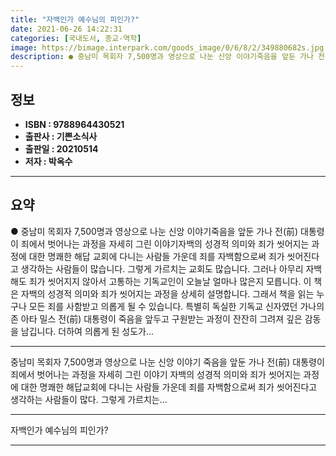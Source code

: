 ```yaml
---
title: "자백인가 예수님의 피인가?"
date: 2021-06-26 14:22:31
categories: [국내도서, 종교-역학]
image: https://bimage.interpark.com/goods_image/0/6/8/2/349880682s.jpg
description: ● 중남미 목회자 7,500명과 영상으로 나눈 신앙 이야기죽음을 앞둔 가나 전(前) 대통령이 죄에서 벗어나는 과정을 자세히 그린 이야기자백의 성경적 의미와 죄가 씻어지는 과정에 대한 명쾌한 해답 교회에 다니는 사람들 가운데 죄를 자백함으로써 죄가 씻어진다고 생각하는 사람들이 많습니다.
---
```


## **정보**

- **ISBN : 9788964430521**
- **출판사 : 기쁜소식사**
- **출판일 : 20210514**
- **저자 : 박옥수**

------



## **요약**

●  중남미 목회자 7,500명과 영상으로 나눈 신앙 이야기죽음을 앞둔 가나 전(前) 대통령이 죄에서 벗어나는 과정을 자세히 그린 이야기자백의 성경적 의미와 죄가 씻어지는 과정에 대한 명쾌한 해답 교회에 다니는 사람들 가운데 죄를 자백함으로써 죄가 씻어진다고 생각하는 사람들이 많습니다. 그렇게 가르치는 교회도 많습니다. 그러나 아무리 자백해도 죄가 씻어지지 않아서 고통하는 기독교인이 오늘날 얼마나 많은지 모릅니다. 이 책은 자백의 성경적 의미와 죄가 씻어지는 과정을 상세히 설명합니다. 그래서 책을 읽는 누구나 모든 죄를 사함받고 의롭게 될 수 있습니다. 특별히 독실한 기독교 신자였던 가나의 존 아타 밀스 전(前) 대통령이 죽음을 앞두고 구원받는 과정이 잔잔히 그려져 깊은 감동을 남깁니다. 더하여 의롭게 된 성도가...

------

중남미 목회자 7,500명과 영상으로 나눈 신앙 이야기
죽음을 앞둔 가나 전(前) 대통령이 죄에서 벗어나는 과정을 자세히 그린 이야기
자백의 성경적 의미와 죄가 씻어지는 과정에 대한 명쾌한 해답교회에 다니는 사람들 가운데 죄를 자백함으로써 죄가 씻어진다고 생각하는 사람들이 많다. 그렇게 가르치는... 

------


자백인가 예수님의 피인가? 

------


